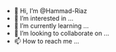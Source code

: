- 👋 Hi, I’m @Hammad-Riaz
- 👀 I’m interested in ...
- 🌱 I’m currently learning ...
- 💞️ I’m looking to collaborate on ...
- 📫 How to reach me ...

<!---
Hammad-Riaz/Hammad-Riaz is a ✨ special ✨ repository because its `README.md` (this file) appears on your GitHub profile.
You can click the Preview link to take a look at your changes.
--->

